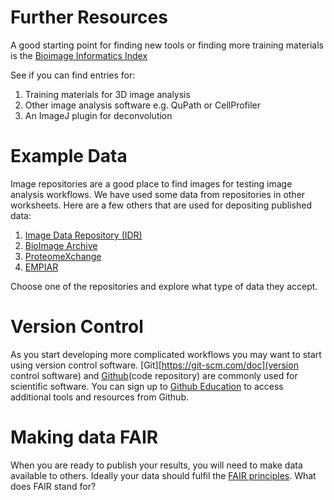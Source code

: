 # Further Resources

A good starting point for finding new tools or finding more training materials is the [Bioimage Informatics Index](https://biii.eu/)

See if you can find entries for:
1) Training materials for 3D image analysis
2) Other image analysis software e.g. QuPath or CellProfiler
3) An ImageJ plugin for deconvolution

# Example Data

Image repositories are a good place to find images for testing image analysis workflows. We have used some data from repositories in other worksheets. Here are a few others that are used for depositing published data:
1) [Image Data Repository (IDR)](https://idr.openmicroscopy.org/)
2) [BioImage Archive](https://www.ebi.ac.uk/bioimage-archive/galleries/galleries.html)
3) [ProteomeXchange](https://proteomecentral.proteomexchange.org/ui)
4) [EMPIAR](https://www.ebi.ac.uk/empiar/)

Choose one of the repositories and explore what type of data they accept.

# Version Control

As you start developing more complicated workflows you may want to start using version control software. [Git][https://git-scm.com/doc](version control software) and [Github](https://github.com/)(code repository) are commonly used for scientific software. You can sign up to [Github Education](https://github.com/education) to access additional tools and resources from Github.

# Making data FAIR

When you are ready to publish your results, you will need to make data available to others. Ideally your data should fulfil the [FAIR principles](https://www.go-fair.org/fair-principles/). What does FAIR stand for?
